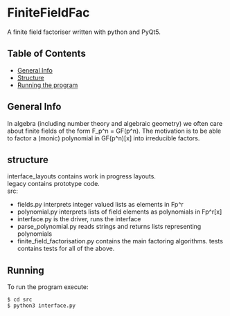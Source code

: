 # FiniteFieldFac
A finite field factoriser written with python and PyQt5.

## Table of Contents
* [General Info](#general-info)
* [Structure](#structure)
* [Running the program](#running)
## General Info
In algebra (including number theory and algebraic geometry) we often care about finite fields of the form F_p^n = GF(p^n).
The motivation is to be able to factor a (monic) polynomial in GF(p^n)[x] into irreducible factors.

## structure
interface_layouts contains work in progress layouts. <br />
legacy contains prototype code. <br />
src:
* fields.py interprets integer valued lists as elements in Fp^r
* polynomial.py interprets lists of field elements as polynomials in Fp^r[x]
* interface.py is the driver, runs the interface
* parse_polynomial.py reads strings and returns lists representing polynomials
* finite_field_factorisation.py contains the main factoring algorithms.
tests contains tests for all of the above.

## Running
To run the program execute:
```
$ cd src
$ python3 interface.py
```
